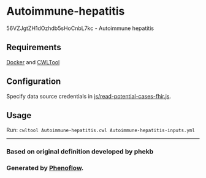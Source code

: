 # Autoimmune-hepatitis

56VZJgtZH1dOzhdb5sHoCnbL7kc - Autoimmune hepatitis

## Requirements

[Docker](https://docs.docker.com/install/) and [CWLTool](https://github.com/common-workflow-language/cwltool#install)

## Configuration

Specify data source credentials in [js/read-potential-cases-fhir.js](js/read-potential-cases-fhir.js).

## Usage

Run: `cwltool Autoimmune-hepatitis.cwl Autoimmune-hepatitis-inputs.yml`

***

### Based on original definition developed by phekb
### Generated by [Phenoflow](https://kclhi.org/phenoflow).
